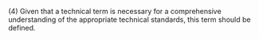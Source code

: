 (4) Given that a technical term is necessary for a comprehensive understanding of the appropriate technical standards, this term should be defined.